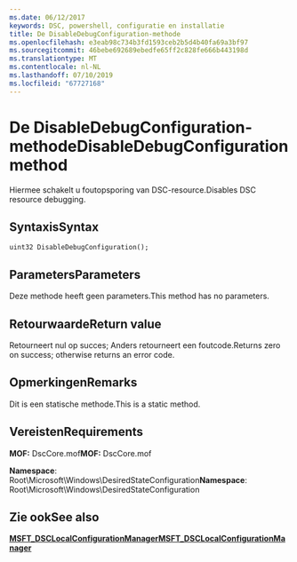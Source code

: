 ```yaml
---
ms.date: 06/12/2017
keywords: DSC, powershell, configuratie en installatie
title: De DisableDebugConfiguration-methode
ms.openlocfilehash: e3eab98c734b3fd1593ceb2b5d4b40fa69a3bf97
ms.sourcegitcommit: 46bebe692689ebedfe65ff2c828fe666b443198d
ms.translationtype: MT
ms.contentlocale: nl-NL
ms.lasthandoff: 07/10/2019
ms.locfileid: "67727168"
---
```

# <a name="disabledebugconfiguration-method"></a><span data-ttu-id="b3482-103">De DisableDebugConfiguration-methode</span><span class="sxs-lookup"><span data-stu-id="b3482-103">DisableDebugConfiguration method</span></span>

<span data-ttu-id="b3482-104">Hiermee schakelt u foutopsporing van DSC-resource.</span><span class="sxs-lookup"><span data-stu-id="b3482-104">Disables DSC resource debugging.</span></span>

## <a name="syntax"></a><span data-ttu-id="b3482-105">Syntaxis</span><span class="sxs-lookup"><span data-stu-id="b3482-105">Syntax</span></span>

```mof
uint32 DisableDebugConfiguration();
```

## <a name="parameters"></a><span data-ttu-id="b3482-106">Parameters</span><span class="sxs-lookup"><span data-stu-id="b3482-106">Parameters</span></span>

<span data-ttu-id="b3482-107">Deze methode heeft geen parameters.</span><span class="sxs-lookup"><span data-stu-id="b3482-107">This method has no parameters.</span></span>

## <a name="return-value"></a><span data-ttu-id="b3482-108">Retourwaarde</span><span class="sxs-lookup"><span data-stu-id="b3482-108">Return value</span></span>

<span data-ttu-id="b3482-109">Retourneert nul op succes; Anders retourneert een foutcode.</span><span class="sxs-lookup"><span data-stu-id="b3482-109">Returns zero on success; otherwise returns an error code.</span></span>

## <a name="remarks"></a><span data-ttu-id="b3482-110">Opmerkingen</span><span class="sxs-lookup"><span data-stu-id="b3482-110">Remarks</span></span>

<span data-ttu-id="b3482-111">Dit is een statische methode.</span><span class="sxs-lookup"><span data-stu-id="b3482-111">This is a static method.</span></span>

## <a name="requirements"></a><span data-ttu-id="b3482-112">Vereisten</span><span class="sxs-lookup"><span data-stu-id="b3482-112">Requirements</span></span>

<span data-ttu-id="b3482-113">**MOF:** DscCore.mof</span><span class="sxs-lookup"><span data-stu-id="b3482-113">**MOF:** DscCore.mof</span></span>

<span data-ttu-id="b3482-114">**Namespace**: Root\Microsoft\Windows\DesiredStateConfiguration</span><span class="sxs-lookup"><span data-stu-id="b3482-114">**Namespace**: Root\Microsoft\Windows\DesiredStateConfiguration</span></span>

## <a name="see-also"></a><span data-ttu-id="b3482-115">Zie ook</span><span class="sxs-lookup"><span data-stu-id="b3482-115">See also</span></span>

[<span data-ttu-id="b3482-116">**MSFT_DSCLocalConfigurationManager**</span><span class="sxs-lookup"><span data-stu-id="b3482-116">**MSFT_DSCLocalConfigurationManager**</span></span>](msft-dsclocalconfigurationmanager.md)
